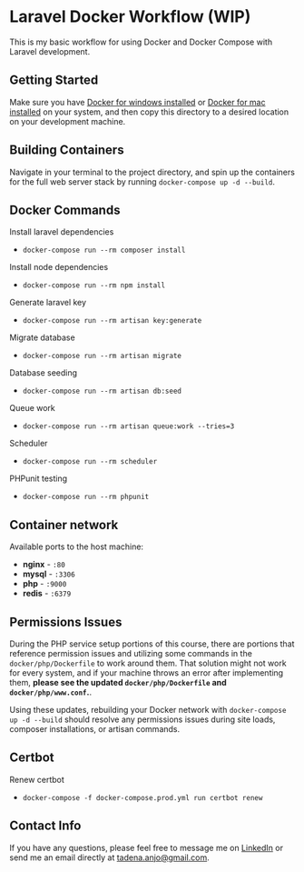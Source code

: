 # Laravel Docker Workflow (WIP)

This is my basic workflow for using Docker and Docker Compose with Laravel development.

## Getting Started

Make sure you have [Docker for windows installed](https://docs.docker.com/docker-for-windows/install/) or  [Docker for mac installed](https://docs.docker.com/docker-for-mac/install/)  on your system, and then copy this directory to a desired location on your development machine. 

## Building Containers
Navigate in your terminal to the project directory, and spin up the containers for the full web server stack by running `docker-compose up -d --build`. 

## Docker Commands

Install laravel dependencies
- `docker-compose run --rm composer install`

Install node dependencies
- `docker-compose run --rm npm install`

Generate laravel key
- `docker-compose run --rm artisan key:generate`

Migrate database
- `docker-compose run --rm artisan migrate`

Database seeding
- `docker-compose run --rm artisan db:seed`

Queue work
- `docker-compose run --rm artisan queue:work --tries=3`

Scheduler
- `docker-compose run --rm scheduler`

PHPunit testing
- `docker-compose run --rm phpunit`

## Container network
Available ports to the host machine:
- **nginx** - `:80`
- **mysql** - `:3306`
- **php** - `:9000`
- **redis** - `:6379`

## Permissions Issues

During the PHP service setup portions of this course, there are portions that reference permission issues and utilizing some commands in the `docker/php/Dockerfile` to work around them. That solution might not work for every system, and if your machine throws an error after implementing them, **please see the updated `docker/php/Dockerfile` and `docker/php/www.conf`.**. 

Using these updates, rebuilding your Docker network with `docker-compose up -d --build` should resolve any permissions issues during site loads, composer installations, or artisan commands.

## Certbot

Renew certbot
- `docker-compose -f docker-compose.prod.yml run certbot renew`


## Contact Info

If you have any questions, please feel free to message me on [LinkedIn](https://www.linkedin.com/in/73ch801/) or send me an email directly at [tadena.anjo@gmail.com](mailto:tadena.anjo@gmail.com). 
